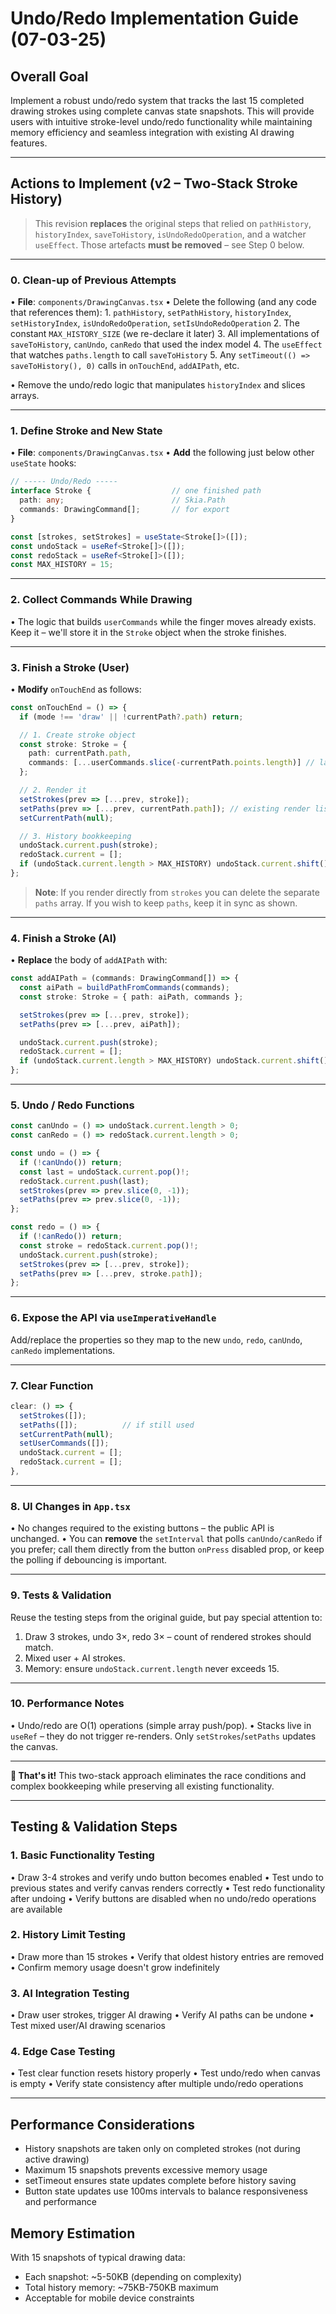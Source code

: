 # Undo/Redo Implementation Guide (07-03-25)

## Overall Goal
Implement a robust undo/redo system that tracks the last 15 completed drawing strokes using complete canvas state snapshots. This will provide users with intuitive stroke-level undo/redo functionality while maintaining memory efficiency and seamless integration with existing AI drawing features.

---

## Actions to Implement (v2 – Two-Stack Stroke History)

> This revision **replaces** the original steps that relied on `pathHistory`, `historyIndex`, `saveToHistory`, `isUndoRedoOperation`, and a watcher `useEffect`. Those artefacts **must be removed** – see Step 0 below.

---

### 0. **Clean-up of Previous Attempts**
   • **File**: `components/DrawingCanvas.tsx`
   • Delete the following (and any code that references them):
      1. `pathHistory`, `setPathHistory`, `historyIndex`, `setHistoryIndex`, `isUndoRedoOperation`, `setIsUndoRedoOperation`
      2. The constant `MAX_HISTORY_SIZE` (we re-declare it later)
      3. All implementations of `saveToHistory`, `canUndo`, `canRedo` that used the index model
      4. The `useEffect` that watches `paths.length` to call `saveToHistory`
      5. Any `setTimeout(() => saveToHistory(), 0)` calls in `onTouchEnd`, `addAIPath`, etc.

   • Remove the undo/redo logic that manipulates `historyIndex` and slices arrays.

---

### 1. **Define Stroke and New State**
   • **File**: `components/DrawingCanvas.tsx`
   • **Add** the following just below other `useState` hooks:
```ts
// ----- Undo/Redo -----
interface Stroke {                  // one finished path
  path: any;                        // Skia.Path
  commands: DrawingCommand[];       // for export
}

const [strokes, setStrokes] = useState<Stroke[]>([]);
const undoStack = useRef<Stroke[]>([]);
const redoStack = useRef<Stroke[]>([]);
const MAX_HISTORY = 15;
```

---

### 2. **Collect Commands While Drawing**
   • The logic that builds `userCommands` while the finger moves already exists. Keep it – we'll store it in the `Stroke` object when the stroke finishes.

---

### 3. **Finish a Stroke (User)**
   • **Modify** `onTouchEnd` as follows:
```ts
const onTouchEnd = () => {
  if (mode !== 'draw' || !currentPath?.path) return;

  // 1. Create stroke object
  const stroke: Stroke = {
    path: currentPath.path,
    commands: [...userCommands.slice(-currentPath.points.length)] // last cmds for this stroke
  };

  // 2. Render it
  setStrokes(prev => [...prev, stroke]);
  setPaths(prev => [...prev, currentPath.path]); // existing render list if still needed
  setCurrentPath(null);

  // 3. History bookkeeping
  undoStack.current.push(stroke);
  redoStack.current = [];
  if (undoStack.current.length > MAX_HISTORY) undoStack.current.shift();
};
```
> **Note**: If you render directly from `strokes` you can delete the separate `paths` array. If you wish to keep `paths`, keep it in sync as shown.

---

### 4. **Finish a Stroke (AI)**
   • **Replace** the body of `addAIPath` with:
```ts
const addAIPath = (commands: DrawingCommand[]) => {
  const aiPath = buildPathFromCommands(commands);
  const stroke: Stroke = { path: aiPath, commands };

  setStrokes(prev => [...prev, stroke]);
  setPaths(prev => [...prev, aiPath]);

  undoStack.current.push(stroke);
  redoStack.current = [];
  if (undoStack.current.length > MAX_HISTORY) undoStack.current.shift();
};
```

---

### 5. **Undo / Redo Functions**
```ts
const canUndo = () => undoStack.current.length > 0;
const canRedo = () => redoStack.current.length > 0;

const undo = () => {
  if (!canUndo()) return;
  const last = undoStack.current.pop()!;
  redoStack.current.push(last);
  setStrokes(prev => prev.slice(0, -1));
  setPaths(prev => prev.slice(0, -1));
};

const redo = () => {
  if (!canRedo()) return;
  const stroke = redoStack.current.pop()!;
  undoStack.current.push(stroke);
  setStrokes(prev => [...prev, stroke]);
  setPaths(prev => [...prev, stroke.path]);
};
```

---

### 6. **Expose the API via `useImperativeHandle`**
   Add/replace the properties so they map to the new `undo`, `redo`, `canUndo`, `canRedo` implementations.

---

### 7. **Clear Function**
```ts
clear: () => {
  setStrokes([]);
  setPaths([]);          // if still used
  setCurrentPath(null);
  setUserCommands([]);
  undoStack.current = [];
  redoStack.current = [];
},
```

---

### 8. **UI Changes in `App.tsx`**
   • No changes required to the existing buttons – the public API is unchanged.
   • You can **remove** the `setInterval` that polls `canUndo/canRedo` if you prefer; call them directly from the button `onPress` disabled prop, or keep the polling if debouncing is important.

---

### 9. **Tests & Validation**
   Reuse the testing steps from the original guide, but pay special attention to:
   1. Draw 3 strokes, undo 3×, redo 3× – count of rendered strokes should match.
   2. Mixed user + AI strokes.
   3. Memory: ensure `undoStack.current.length` never exceeds 15.

---

### 10. **Performance Notes**
   • Undo/redo are O(1) operations (simple array push/pop).
   • Stacks live in `useRef` – they do not trigger re-renders. Only `setStrokes`/`setPaths` updates the canvas.

---

**🎉 That's it!** This two-stack approach eliminates the race conditions and complex bookkeeping while preserving all existing functionality.

---

## Testing & Validation Steps

### 1. **Basic Functionality Testing**
   • Draw 3-4 strokes and verify undo button becomes enabled
   • Test undo to previous states and verify canvas renders correctly
   • Test redo functionality after undoing
   • Verify buttons are disabled when no undo/redo operations are available

### 2. **History Limit Testing**
   • Draw more than 15 strokes
   • Verify that oldest history entries are removed
   • Confirm memory usage doesn't grow indefinitely

### 3. **AI Integration Testing**
   • Draw user strokes, trigger AI drawing
   • Verify AI paths can be undone
   • Test mixed user/AI drawing scenarios

### 4. **Edge Case Testing**
   • Test clear function resets history properly
   • Test undo/redo when canvas is empty
   • Verify state consistency after multiple undo/redo operations

---

## Performance Considerations

- History snapshots are taken only on completed strokes (not during active drawing)
- Maximum 15 snapshots prevents excessive memory usage
- setTimeout ensures state updates complete before history saving
- Button state updates use 100ms intervals to balance responsiveness and performance

## Memory Estimation

With 15 snapshots of typical drawing data:
- Each snapshot: ~5-50KB (depending on complexity)
- Total history memory: ~75KB-750KB maximum
- Acceptable for mobile device constraints 